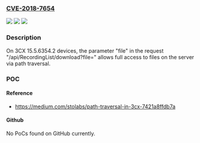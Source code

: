 ### [CVE-2018-7654](https://cve.mitre.org/cgi-bin/cvename.cgi?name=CVE-2018-7654)
![](https://img.shields.io/static/v1?label=Product&message=n%2Fa&color=blue)
![](https://img.shields.io/static/v1?label=Version&message=n%2Fa&color=blue)
![](https://img.shields.io/static/v1?label=Vulnerability&message=n%2Fa&color=brighgreen)

### Description

On 3CX 15.5.6354.2 devices, the parameter "file" in the request "/api/RecordingList/download?file=" allows full access to files on the server via path traversal.

### POC

#### Reference
- https://medium.com/stolabs/path-traversal-in-3cx-7421a8ffdb7a

#### Github
No PoCs found on GitHub currently.

